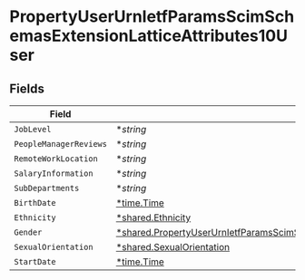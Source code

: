# PropertyUserUrnIetfParamsScimSchemasExtensionLatticeAttributes10User


## Fields

| Field                                                                                                                                                                                          | Type                                                                                                                                                                                           | Required                                                                                                                                                                                       | Description                                                                                                                                                                                    |
| ---------------------------------------------------------------------------------------------------------------------------------------------------------------------------------------------- | ---------------------------------------------------------------------------------------------------------------------------------------------------------------------------------------------- | ---------------------------------------------------------------------------------------------------------------------------------------------------------------------------------------------- | ---------------------------------------------------------------------------------------------------------------------------------------------------------------------------------------------- |
| `JobLevel`                                                                                                                                                                                     | **string*                                                                                                                                                                                      | :heavy_minus_sign:                                                                                                                                                                             | N/A                                                                                                                                                                                            |
| `PeopleManagerReviews`                                                                                                                                                                         | **string*                                                                                                                                                                                      | :heavy_minus_sign:                                                                                                                                                                             | N/A                                                                                                                                                                                            |
| `RemoteWorkLocation`                                                                                                                                                                           | **string*                                                                                                                                                                                      | :heavy_minus_sign:                                                                                                                                                                             | N/A                                                                                                                                                                                            |
| `SalaryInformation`                                                                                                                                                                            | **string*                                                                                                                                                                                      | :heavy_minus_sign:                                                                                                                                                                             | N/A                                                                                                                                                                                            |
| `SubDepartments`                                                                                                                                                                               | **string*                                                                                                                                                                                      | :heavy_minus_sign:                                                                                                                                                                             | N/A                                                                                                                                                                                            |
| `BirthDate`                                                                                                                                                                                    | [*time.Time](https://pkg.go.dev/time#Time)                                                                                                                                                     | :heavy_minus_sign:                                                                                                                                                                             | N/A                                                                                                                                                                                            |
| `Ethnicity`                                                                                                                                                                                    | [*shared.Ethnicity](../../../pkg/models/shared/ethnicity.md)                                                                                                                                   | :heavy_minus_sign:                                                                                                                                                                             | N/A                                                                                                                                                                                            |
| `Gender`                                                                                                                                                                                       | [*shared.PropertyUserUrnIetfParamsScimSchemasExtensionLatticeAttributes10UserGender](../../../pkg/models/shared/propertyuserurnietfparamsscimschemasextensionlatticeattributes10usergender.md) | :heavy_minus_sign:                                                                                                                                                                             | N/A                                                                                                                                                                                            |
| `SexualOrientation`                                                                                                                                                                            | [*shared.SexualOrientation](../../../pkg/models/shared/sexualorientation.md)                                                                                                                   | :heavy_minus_sign:                                                                                                                                                                             | N/A                                                                                                                                                                                            |
| `StartDate`                                                                                                                                                                                    | [*time.Time](https://pkg.go.dev/time#Time)                                                                                                                                                     | :heavy_minus_sign:                                                                                                                                                                             | N/A                                                                                                                                                                                            |
